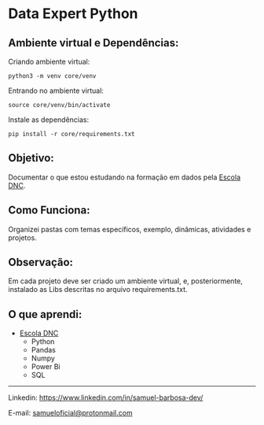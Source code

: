 # Data Expert Python
## Ambiente virtual e Dependências:
Criando ambiente virtual:
```
python3 -m venv core/venv
```

Entrando no ambiente virtual:
```
source core/venv/bin/activate
```

Instale as dependências:
```
pip install -r core/requirements.txt
```

## Objetivo:
Documentar o que estou estudando na formação em dados pela [Escola DNC](https://www.linkedin.com/school/escoladnc/mycompany/).

## Como Funciona:
Organizei pastas com temas específicos, exemplo, dinâmicas, atividades e projetos.


## Observação:
Em cada projeto deve ser criado um ambiente virtual, e, posteriormente, instalado as Libs descritas no arquivo requirements.txt.


## O que aprendi:
- [Escola DNC](https://www.linkedin.com/school/escoladnc/mycompany/)
    - Python
    - Pandas
    - Numpy
    - Power Bi
    - SQL

---
Linkedin: <https://www.linkedin.com/in/samuel-barbosa-dev/> 

E-mail: <samueloficial@protonmail.com>